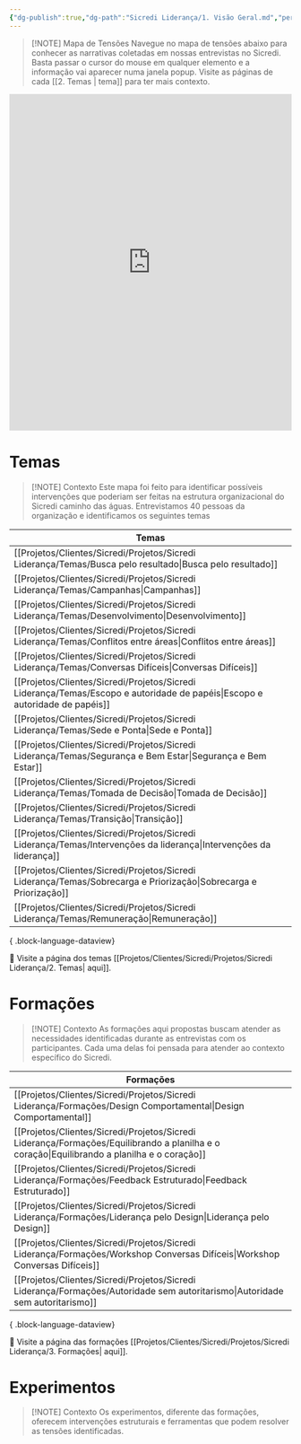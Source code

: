 ```yaml
---
{"dg-publish":true,"dg-path":"Sicredi Liderança/1. Visão Geral.md","permalink":"/Sicredi Liderança/1. Visão Geral/","tags":["gardenEntry"]}
---
```


> [!NOTE] Mapa de Tensões
>  Navegue no mapa de tensões abaixo para conhecer as narrativas coletadas em nossas entrevistas no Sicredi. Basta passar o cursor do mouse em qualquer elemento e a informação vai aparecer numa janela popup.  Visite as páginas de cada [[2. Temas \| tema]] para ter mais contexto. 

<iframe src="https://embed.kumu.io/e7892497c5c36b6bd1a5cdef1afbf0b0" width="100%" height="600" frameborder="0"></iframe>

# Temas
> [!NOTE] Contexto
>  Este mapa foi feito para identificar possíveis intervenções que poderiam ser feitas na estrutura organizacional do Sicredi caminho das águas. Entrevistamos 40 pessoas da organização e identificamos os seguintes temas


| Temas                                                                                                                          |
| ------------------------------------------------------------------------------------------------------------------------------ |
| [[Projetos/Clientes/Sicredi/Projetos/Sicredi Liderança/Temas/Busca pelo resultado\|Busca pelo resultado]]                   |
| [[Projetos/Clientes/Sicredi/Projetos/Sicredi Liderança/Temas/Campanhas\|Campanhas]]                                         |
| [[Projetos/Clientes/Sicredi/Projetos/Sicredi Liderança/Temas/Desenvolvimento\|Desenvolvimento]]                             |
| [[Projetos/Clientes/Sicredi/Projetos/Sicredi Liderança/Temas/Conflitos entre áreas\|Conflitos entre áreas]]                 |
| [[Projetos/Clientes/Sicredi/Projetos/Sicredi Liderança/Temas/Conversas Difíceis\|Conversas Difíceis]]                       |
| [[Projetos/Clientes/Sicredi/Projetos/Sicredi Liderança/Temas/Escopo e autoridade de papéis\|Escopo e autoridade de papéis]] |
| [[Projetos/Clientes/Sicredi/Projetos/Sicredi Liderança/Temas/Sede e Ponta\|Sede e Ponta]]                                   |
| [[Projetos/Clientes/Sicredi/Projetos/Sicredi Liderança/Temas/Segurança e Bem Estar\|Segurança e Bem Estar]]                 |
| [[Projetos/Clientes/Sicredi/Projetos/Sicredi Liderança/Temas/Tomada de Decisão\|Tomada de Decisão]]                         |
| [[Projetos/Clientes/Sicredi/Projetos/Sicredi Liderança/Temas/Transição\|Transição]]                                         |
| [[Projetos/Clientes/Sicredi/Projetos/Sicredi Liderança/Temas/Intervenções da liderança\|Intervenções da liderança]]         |
| [[Projetos/Clientes/Sicredi/Projetos/Sicredi Liderança/Temas/Sobrecarga e Priorização\|Sobrecarga e Priorização]]           |
| [[Projetos/Clientes/Sicredi/Projetos/Sicredi Liderança/Temas/Remuneração\|Remuneração]]                                     |

{ .block-language-dataview}

👀 Visite a página dos temas [[Projetos/Clientes/Sicredi/Projetos/Sicredi Liderança/2. Temas\| aqui]].

# Formações
> [!NOTE] Contexto
>  As formações aqui propostas buscam atender as necessidades identificadas durante as entrevistas com os participantes. Cada uma delas foi pensada para atender ao contexto específico do Sicredi.

| Formações                                                                                                                                      |
| ---------------------------------------------------------------------------------------------------------------------------------------------- |
| [[Projetos/Clientes/Sicredi/Projetos/Sicredi Liderança/Formações/Design Comportamental\|Design Comportamental]]                             |
| [[Projetos/Clientes/Sicredi/Projetos/Sicredi Liderança/Formações/Equilibrando a planilha e o coração\|Equilibrando a planilha e o coração]] |
| [[Projetos/Clientes/Sicredi/Projetos/Sicredi Liderança/Formações/Feedback Estruturado\|Feedback Estruturado]]                               |
| [[Projetos/Clientes/Sicredi/Projetos/Sicredi Liderança/Formações/Liderança pelo Design\|Liderança pelo Design]]                             |
| [[Projetos/Clientes/Sicredi/Projetos/Sicredi Liderança/Formações/Workshop Conversas Difíceis\|Workshop Conversas Difíceis]]                 |
| [[Projetos/Clientes/Sicredi/Projetos/Sicredi Liderança/Formações/Autoridade sem autoritarismo\|Autoridade sem autoritarismo]]               |

{ .block-language-dataview}

👀 Visite a página das formações [[Projetos/Clientes/Sicredi/Projetos/Sicredi Liderança/3. Formações\| aqui]].

# Experimentos

> [!NOTE] Contexto
>  Os experimentos, diferente das formações, oferecem intervenções estruturais e ferramentas que podem resolver as tensões identificadas.
